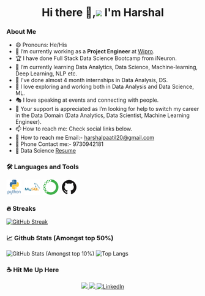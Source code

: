 <h1 align="center">Hi there 👋,<img src="https://media.giphy.com/media/hvRJCLFzcasrR4ia7z/giphy.gif" width="30px"/> I'm Harshal</h1>

### About Me 
- 😄 Pronouns: He/His
- 💼 I’m currently working as a <strong>Project Engineer </strong> at [Wipro](https://www.wipro.com/).
- 🏆 I have done Full Stack Data Science Bootcamp from iNeuron.
- 🌱 I’m currently learning Data Analytics, Data Science, Machine-learning, Deep Learning, NLP etc.
- 🎒 I've done almost 4 month internships in Data Analysis, DS.
- 🧭 I love exploring and working both in Data Analysis and Data Science, ML.
- 🎭 I love speaking at events and connecting with people. 
- 🤔 Your support is appreciated as I’m looking for help to switch my career in the Data Domain (Data Analytics, Data Scientist, Machine Learning Engineer).
- 📫 How to reach me: Check social links below.
- 📧 How to reach me Email:- harshalpaatil20@gmail.com
- 📲  Phone Contact me:- 9730942181
- 🎃 Data Science [Resume](https://bit.ly/Harshal-Resume)


### :hammer_and_wrench: Languages and Tools 
<div>
  <img src="https://github.com/devicons/devicon/blob/master/icons/python/python-original-wordmark.svg" title="Python" alt="Python" width="40" height="40"/>&nbsp;
  <img src="https://github.com/devicons/devicon/blob/master/icons/mysql/mysql-original-wordmark.svg"  title="MySQL" alt="MySQL" width="40" height="40"/>&nbsp;
  <img src="https://github.com/devicons/devicon/blob/master/icons/anaconda/anaconda-original.svg" title="Anaconda" alt="Anaconda" width="40" height="40"/>&nbsp;
  <img src="https://github.com/devicons/devicon/blob/master/icons/github/github-original.svg" title="Github" alt="Github" width="40" height="40"/>&nbsp;

</div>

### :fire: Streaks 
[![GitHub Streak](https://streak-stats.demolab.com/?user=HarshalPatil20)](https://git.io/streak-stats)

### 📈 Github Stats (Amongst top 50%)
![GitHub Stats (Amongst top 10%)](https://github-readme-stats.vercel.app/api?username=HarshalPatil20&show_icons=true&hide=issues,prs)
![Top Langs](https://github-readme-stats.vercel.app/api/top-langs/?username=HarshalPatil20&layout=compact&langs_count=4)


### :coffee: Hit Me Up Here
<p align="center">
	<a href="https://github.com/HarshalPatil20" alt="Github" title="github">
       <img src="https://img.shields.io/badge/For_More_Useful_Repos-15k?style=for-the-badge&color=2088FF&logo=github&logoColor=fff"/>
    </a>
    <a href="https://github.com/ghoshsuman845/HarshalPatil20" alt="Github Stars" title="Star Mark Repo">
        <img src="https://img.shields.io/badge/Shower_stars_if_you_like_my_repos-15k?style=for-the-badge&color=ffd000&logo=apachespark&logoColor=black"/>
    </a>
    <a href="https://www.linkedin.com/in/harshal-patil-annu/">
        <img src="https://img.shields.io/badge/For_Professional_Updates-15k?style=for-the-badge&color=0a66c2&logo=linkedin" alt="LinkedIn"/>
    </a>
  
</p>


